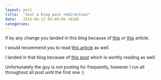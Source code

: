```yaml
---
layout: post
title:  "Just a blog post redirection"
date:   2016-06-22 00:00:00 +0100
categories:
---
```

If by any change you landed in this blog because of [this](https://diegoluiz.com/2016/06/15/298/) or [this](https://diegoluiz.com/2015/09/17/starting-using-git-references/) article.

I would recommend you to read [this article](http://megakemp.com/2014/08/14/the-importance-of-a-good-looking-history/) as well.

I landed in that blog because of [this post](http://megakemp.com/2016/06/20/on-being-a-good-dotnet-developer/) which is worthy reading as well.

Unfortunately the guy is not posting for frequently, however I run all throughout all post until the first one :)
